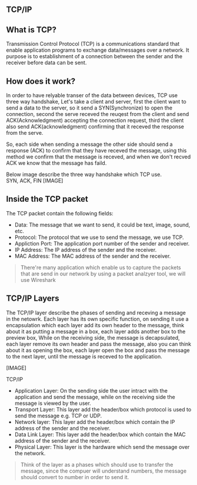 ## TCP/IP

## What is TCP?
Transmission Control Protocol (TCP) is a communications standard that enable application programs to exchange data/messages
over a network. It purpose is to establishment of a connection between the sender and the receiver before data can be sent.

## How does it work? 
In order to have relyable transer of the data between devices, TCP use three way handshake, Let's take a client and server, first the client want to send a data to the server, so it send a SYN(Synchronize) to open the connection, second the serve receved the reuqest from the client and send ACK(Acknowledgment) accepting the connection request, third the client also send ACK(acknowledgment) confirming that it receved the response from the serve.

So, each side when sending a message the other side should send a response (ACK) to confirm that they have receved the message, using this method we confirm that the message is receved, and when we don't recved ACK we know that the message has faild.

Below image describe the three way handshake which TCP use.  
SYN, ACK, FIN
[IMAGE]


## Inside the TCP packet
The TCP packet contain the following fields:
- Data: The message that we want to send, it could be text, image, sound, etc.
- Protocol: The protocol that we use to send the message, we use TCP.
- Appliction Port: The application port number of the sender and receiver.
- IP Address: The IP address of the sender and the receiver. 
- MAC Address: The MAC address of the sender and the receiver.

> There're many application which enable us to capture the packets that are send in our network by using a packet analzyer tool, we will use Wireshark 

## TCP/IP Layers 
The TCP/IP layer describe the phases of sending and receving a message in the netowrk.
Each layer has its own specific function, on sending it use a encapsulation which each layer add its own header to the message, think about it as putting a message in a box, each layer adds another box to the preview box, 
While on the receiving side, the message is decapsulated, each layer remove its own header and pass the message, also you can think about it as opening the box, each layer open the box and pass the message to the next layer, until the message is receved to the application. 

[IMAGE]

TCP/IP
-   Application Layer: On the sending side the user intract with the application and send the message, while on the receiving side the message is viewed by the user.
-   Transport Layer: This layer add the header/box which protocol is used to send the message e.g. TCP or UDP. 
-   Network layer: This layer add the header/box which contain the IP address of the sender and the receiver. 
-   Data Link Layer: This layer add the header/box which contain the MAC address of the sender and the receiver.
-   Physical Layer: This layer is the hardware which send the message over the network.


> Think of the layer as a phases which should use to transfer the message, since the compuer will understand numbers, the message should convert to number in order to send it. 

